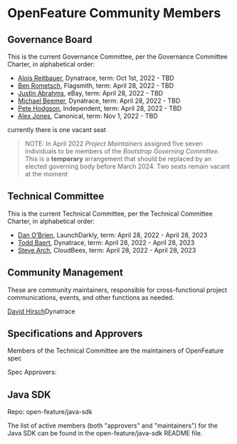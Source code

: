 # OpenFeature Community Members

## Governance Board

This is the current Governance Committee, per the Governance Committee Charter, in alphabetical order:

- [Alois Reitbauer](https://github.com/aloisreitbauer), Dynatrace, term: Oct 1st, 2022 - TBD
- [Ben Rometsch](https://github.com/dabeeeenster), Flagsmith, term: April 28, 2022 - TBD
- [Justin Abrahms](https://github.com/justinabrahms), eBay, term: April 28, 2022 - TBD
- [Michael Beemer](https://github.com/beeme1mr), Dynatrace, term: April 28, 2022 - TBD
- [Pete Hodgson](https://github.com/moredip), Independent, term: April 28, 2022 - TBD
- [Alex Jones](https://github.com/AlexsJones), Canonical, term: Nov 1, 2022 - TBD

currently there is one vacant seat

> NOTE:
> In April 2022 _Project Maintainers_ assigned five seven individuals to be members of the _Bootstrap Governing Committee_.
> This is a **temporary** arrangement that should be replaced by an elected governing body before March 2024.
> Two seats remain vacant at the moment

## Technical Committee

This is the current Technical Committee, per the Technical Committee Charter, in alphabetical order:

- [Dan O’Brien](https://github.com/InTheCloudDan), LaunchDarkly, term: April 28, 2022 - April 28, 2023
- [Todd Baert](https://github.com/toddbaert), Dynatrace, term: April 28, 2022 - April 28, 2023
- [Steve Arch](https://github.com/agentgonzo), CloudBees, term: April 28, 2022 - April 28, 2023

## Community Management

These are community maintainers, responsible for cross-functional project communications, events, and other functions as needed.

[David Hirsch](https://github.com/DavidPHirsch)Dynatrace

## Specifications and Approvers

Members of the Technical Committee are the maintainers of OpenFeature spec

Spec Approvers:



## Java SDK

Repo: open-feature/java-sdk

The list of active members (both "approvers" and "maintainers") for the Java SDK can be found in the open-feature/java-sdk README file.

